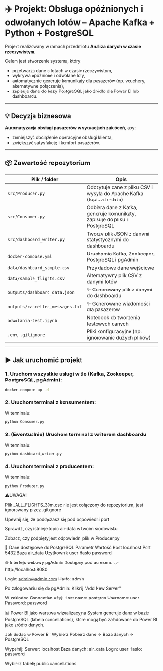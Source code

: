 # ✈️ Projekt: Obsługa opóźnionych i odwołanych lotów – Apache Kafka + Python + PostgreSQL

Projekt realizowany w ramach przedmiotu **Analiza danych w czasie rzeczywistym**.

Celem jest stworzenie systemu, który:
- przetwarza dane o lotach w czasie rzeczywistym,
- wykrywa opóźnione i odwołane loty,
- automatycznie generuje komunikaty dla pasażerów (np. vouchery, alternatywne połączenia),
- zapisuje dane do bazy PostgreSQL jako źródło dla Power BI lub dashboardu.

---

## 💡 Decyzja biznesowa

**Automatyzacja obsługi pasażerów w sytuacjach zakłóceń**, aby:
- zmniejszyć obciążenie operacyjne obsługi klienta,
- zwiększyć satysfakcję i komfort pasażerów.

---

## 📦 Zawartość repozytorium

| Plik / folder | Opis |
|---------------|------|
| `src/Producer.py` | Odczytuje dane z pliku CSV i wysyła do Apache Kafka (topic `air-data`) |
| `src/Consumer.py` | Odbiera dane z Kafka, generuje komunikaty, zapisuje do pliku i PostgreSQL |
| `src/dashboard_writer.py` | Tworzy plik JSON z danymi statystycznymi do dashboardu |
| `docker-compose.yml` | Uruchamia Kafka, Zookeeper, PostgreSQL i pgAdmin |
| `data/dashboard_sample.csv` | Przykładowe dane wejściowe |
| `data/sample_flights.csv` | Alternatywny plik CSV z danymi lotów |
| `outputs/dashboard_data.json` | ✨ Generowany plik z danymi do dashboardu |
| `outputs/cancelled_messages.txt` | ✨ Generowane wiadomości dla pasażerów |
| `odwolania-test.ipynb` | Notebook do tworzenia testowych danych |
| `.env`, `.gitignore` | Pliki konfiguracyjne (np. ignorowanie dużych plików) |

---

## ▶️ Jak uruchomić projekt

### 1. Uruchom wszystkie usługi w tle (Kafka, Zookeeper, PostgreSQL, pgAdmin):
```bash
docker-compose up -d
`````
### 2. Uruchom terminal z konsumentem:
W terminalu:
```bash
python Consumer.py
`````
### 3. (Ewentualnie) Uruchom terminal z writerem dashboardu:
W terminalu:
```bash
python dashboard_writer.py
`````
### 4. Uruchom terminal z producentem:
W terminalu:
```bash
python Producer.py
`````

⚠️UWAGA!

Plik _ALL_FLIGHTS_30m.csc nie jest dołączony do repozytorium, jest ignorowany przez .gitignore

Upewnij się, że podłączasz się pod odpowiedni port

Sprawdź, czy istnieje topic air-data w twoim środowisku

Zobacz, czy podpięty jest odpowiedni plik w Producer.py

🔐 Dane dostępowe do PostgreSQL
Parametr	Wartość
Host	localhost
Port	5432
Baza	air_data
Użytkownik	user
Hasło	password

🌐 Interfejs webowy pgAdmin
Dostępny pod adresem:
👉 http://localhost:8080

Login: admin@admin.com
Hasło: admin

Po zalogowaniu się do pgAdmin:
Kliknij "Add New Server"

W zakładce Connection użyj:
Host name: postgres
Username: user
Password: password

📊 Power BI jako warstwa wizualizacyjna
System generuje dane w bazie PostgreSQL (tabela cancellations), które mogą być załadowane do Power BI jako źródło danych.

Jak dodać w Power BI:
Wybierz Pobierz dane → Baza danych → PostgreSQL

Wypełnij:
Serwer: localhost
Baza danych: air_data
Login: user
Hasło: password

Wybierz tabelę public.cancellations